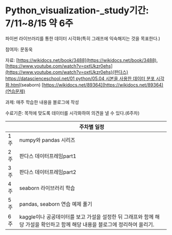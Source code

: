 # Python_visualization-_study기간: 7/11~8/15 약 6주

파이썬 라이브러리를 통한 데이터 시각화(특히 그래프에 익숙해지는 것을 목표한다.)

참여자: 문동욱

자료: [https://wikidocs.net/book/3488](https://wikidocs.net/book/3488), [https://www.youtube.com/watch?v=oxtUkzr0ehs](https://www.youtube.com/watch?v=oxtUkzr0ehs)(판다스)
[https://datascienceschool.net/01 python/05.04 시본을 사용한 데이터 분포 시각화.html](https://datascienceschool.net/01%20python/05.04%20%EC%8B%9C%EB%B3%B8%EC%9D%84%20%EC%82%AC%EC%9A%A9%ED%95%9C%20%EB%8D%B0%EC%9D%B4%ED%84%B0%20%EB%B6%84%ED%8F%AC%20%EC%8B%9C%EA%B0%81%ED%99%94.html)(seaborn)
[https://wikidocs.net/89364](https://wikidocs.net/89364)(연습문제)

과제: 매주 학습한 내용을 블로그에 작성 

수료기준:  목적에 맞도록 데이터를 시각화하여 의견을 낼 수 있다.(6주차)  



|     | 주차별 일정 |
| --- | --- |
| 1주 | numpy와 pandas 시리즈 |
| 2주 | 판다스 데이터프레임part1 |
| 3주 | 판다스 데이터프레임part2 |
| 4주 | seaborn 라이브러리 학습 |
| 5주 | pandas, seaborn 연습 예제 풀기 |
| 6주 | kaggle이나 공공데이터를 보고 가설을 설정한 뒤  그래프와 함께 해당 가설을 확인하고 함께 해당 내용을 블로그에 정리하여 올리기. |
